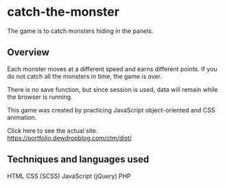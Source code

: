 # catch-the-monster
The game is to catch monsters hiding in the panels.

## Overview
Each monster moves at a different speed and earns different points.
If you do not catch all the monsters in time, the game is over.

There is no save function, but since session is used, data will remain while the browser is running.

This game was created by practicing JavaScript object-oriented and CSS animation.

Click here to see the actual site.
https://portfolio.dewdropblog.com/ctm/dist/

## Techniques and languages used
HTML
CSS (SCSS)
JavaScript (jQuery)
PHP
